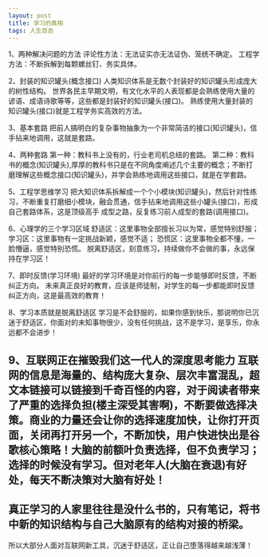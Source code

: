 ```yaml
---
layout: post
title: 学习的真相
tags: 人生百态
---
```

1、两种解决问题的方法
评论性方法：无法证实亦无法证伪、笼统不确定。
工程学方法：不断拆解到每颗螺丝钉、务实具体。

2、封装的知识罐头(概念接口)
人类知识体系是无数个封装好的知识罐头形成庞大的树性结构。
世界各民主早期文明，有文化水平的人表现都是会熟练使用大量的谚语、成语诗歌等等，这些都是封装好的知识罐头(接口)。
熟练使用大量封装的知识罐头(接口)就是工程学务实高效的方法。

3、基本套路
把前人搞明白的复杂事物抽象为一个非常简洁的接口(知识罐头)，信手拈来地调用，这就是套路。

4、两种套路
第一种：教科书上没有的，行业老司机总结的套路。
第二种：教科书的概念(知识罐头),厚厚的教科书只是在不同角度阐述几个主要的概念；不断打磨理解这些概念接口(知识罐头)，并学会熟练地调用这些接口，就是在学套路。

5、工程学思维学习
把大知识体系拆解成一个个小模块(知识罐头)，然后针对性练习，不断重复打磨细小模块，融会贯通，信手拈来地调用这些小罐头(接口)，形成自己套路体系，这是顶级高手
成型之路，反复练习前人成型的套路(调用接口)。

6、心理学的三个学习区域
舒适区：这里事物全部擅长习以为常，感觉特别舒服；
学习区：这里事物有一定挑战新颖，感觉不适；
恐慌区：这里事物全都不懂，一脸懵逼，感觉特别恐慌。
脱离舒适区，刻意练习，持续做你不会做的事，永远保持在学习区！

7、即时反馈(学习环境)
最好的学习环境是对你前行的每一步能够即时反馈，不断纠正方向。
未来真正良好的教育，应该是师徒制，对学生的每一步都能即时反馈纠正方向，这是最高效的教育！

8、学习本质就是脱离舒适区
学习是不会舒服的，如果你感到快乐，那说明你已沉迷于舒适区，你面对的未知事物很少，没有任何挑战，这不是学习，是享乐，你永远都不会进步！

9、互联网正在摧毁我们这一代人的深度思考能力
互联网的信息是海量的、结构庞大复杂、层次丰富混乱，超文本链接可以链接到千奇百怪的内容，对于阅读者带来了严重的选择负担(楼主深受其害啊)，不断要做选择决策。商业的力量还会让你的选择速度加快，让你打开页面，关闭再打开另一个，不断加快，用户快进快出是谷歌核心策略！大脑的前额叶负责选择，但不负责学习；选择的时候没有学习。但对老年人(大脑在衰退)有好处，每天不断决策对大脑有好处！
---
真正学习的人家里往往是没什么书的，只有笔记，将书中新的知识结构与自己大脑原有的结构对接的桥梁。
---
所以大部分人面对互联网新工具，沉迷于舒适区，正让自己堕落得越来越浅薄！